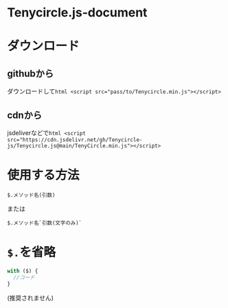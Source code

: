 # Tenycircle.js-document
# ダウンロード
## githubから
ダウンロードして```html <script src="pass/to/Tenycircle.min.js"></script>```
## cdnから
jsdeliverなどで```html <script src="https://cdn.jsdelivr.net/gh/Tenycircle-js/Tenycircle.js@main/TenyCircle.min.js"></script>```
# 使用する方法
`$.メソッド名(引数)`

または

``` $.メソッド名`引数(文字のみ)` ```
# `$.`を省略
```javascript
with ($) {
  //コード
}
```
(推奨されません)

